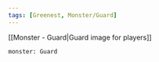 ```yaml
---
tags: [Greenest, Monster/Guard]
---
```


[[Monster - Guard|Guard image for players]]

```statblock
monster: Guard
```